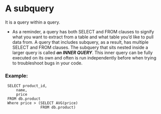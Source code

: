 # A subquery 
It is a query within a query.
   - As a reminder, a query has both SELECT and FROM clauses to signify what you want to extract from a table and what table you’d like to pull data from. A query that includes subquery, as a result, has multiple SELECT and FROM clauses.
    The subquery that sits nested inside a larger query is called ***an INNER QUERY***. This inner query can be fully executed on its own and often is run independently before when trying to troubleshoot bugs in your code.
### Example:
     SELECT product_id,
         name,
         price
     FROM db.product
     Where price > (SELECT AVG(price)
                    FROM db.product)

